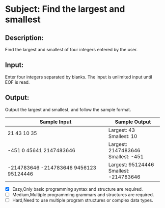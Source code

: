 # Subject: Find the largest and smallest
## Description:
Find the largest and smallest of four integers entered by the user.


## Input:
Enter four integers separated by blanks.
The input is unlimited input until EOF is read.

## Output:
Output the largest and smallest, and follow the sample format.


| Sample Input	 | Sample Output |
| -------- | -------- |
|    21 43 10 35      |    Largest: 43<br>Smallest: 10      |
|  -451 0 45641 2147483646      |   Largest: 2147483646<br>Smallest: -451      |
|   -214783646 -214783646 9456123 95124446   | 	Largest: 95124446<br>Smallest: -214783646         |


- [x]  Eazy,Only basic programming syntax and structure are required.
- [ ]  Medium,Multiple programming grammars and structures are required.
- [ ] Hard,Need to use multiple program structures or complex data types.
